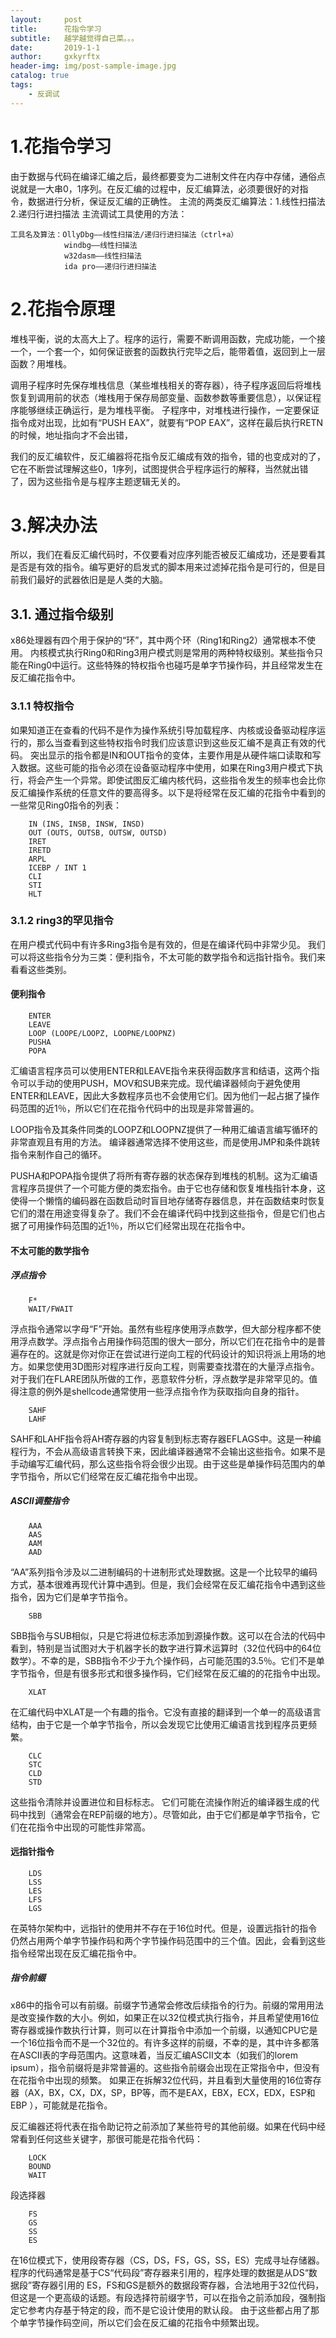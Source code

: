 ```yaml
---
layout:     post
title:      花指令学习
subtitle:   越学越觉得自己菜。。。
date:       2019-1-1
author:     gxkyrftx
header-img: img/post-sample-image.jpg
catalog: true
tags:
    - 反调试
---
```

# 1.花指令学习
由于数据与代码在编译汇编之后，最终都要变为二进制文件在内存中存储，通俗点说就是一大串0，1序列。在反汇编的过程中，反汇编算法，必须要很好的对指令，数据进行分析，保证反汇编的正确性。
主流的两类反汇编算法：1.线性扫描法  2.递归行进扫描法
主流调试工具使用的方法：

    工具名及算法：OllyDbg——线性扫描法/递归行进扫描法（ctrl+a）
                windbg——线性扫描法
                w32dasm——线性扫描法
                ida pro——递归行进扫描法
  
# 2.花指令原理
堆栈平衡，说的太高大上了。程序的运行，需要不断调用函数，完成功能，一个接一个，一个套一个，如何保证嵌套的函数执行完毕之后，能带着值，返回到上一层函数？用堆栈。

调用子程序时先保存堆栈信息（某些堆栈相关的寄存器），待子程序返回后将堆栈恢复到调用前的状态（堆栈用于保存局部变量、函数参数等重要信息），以保证程序能够继续正确运行，是为堆栈平衡。  子程序中，对堆栈进行操作，一定要保证指令成对出现，比如有“PUSH EAX”，就要有“POP EAX”，这样在最后执行RETN的时候，地址指向才不会出错，

我们的反汇编软件，反汇编器将花指令反汇编成有效的指令，错的也变成对的了，它在不断尝试理解这些0，1序列，试图提供合乎程序运行的解释，当然就出错了，因为这些指令是与程序主题逻辑无关的。

# 3.解决办法
所以，我们在看反汇编代码时，不仅要看对应序列能否被反汇编成功，还是要看其是否是有效的指令。编写更好的启发式的脚本用来过滤掉花指令是可行的，但是目前我们最好的武器依旧是是人类的大脑。

## 3.1. 通过指令级别
x86处理器有四个用于保护的“环”，其中两个环（Ring1和Ring2）通常根本不使用。 内核模式执行Ring0和Ring3用户模式则是常用的两种特权级别。某些指令只能在Ring0中运行。这些特殊的特权指令也碰巧是单字节操作码，并且经常发生在反汇编花指令中。

### 3.1.1 特权指令
如果知道正在查看的代码不是作为操作系统引导加载程序、内核或设备驱动程序运行的，那么当查看到这些特权指令时我们应该意识到这些反汇编不是真正有效的代码。 突出显示的指令都是IN和OUT指令的变体，主要作用是从硬件端口读取和写入数据。这些可能的指令必须在设备驱动程序中使用，如果在Ring3用户模式下执行，将会产生一个异常。即使试图反汇编内核代码，这些指令发生的频率也会比你反汇编操作系统的任意文件的要高得多。以下是将经常在反汇编的花指令中看到的一些常见Ring0指令的列表：

        IN (INS, INSB, INSW, INSD)
        OUT (OUTS, OUTSB, OUTSW, OUTSD)
        IRET
        IRETD
        ARPL
        ICEBP / INT 1
        CLI
        STI
        HLT

### 3.1.2 ring3的罕见指令
在用户模式代码中有许多Ring3指令是有效的，但是在编译代码中非常少见。 我们可以将这些指令分为三类：便利指令，不太可能的数学指令和远指针指令。我们来看看这些类别。

#### 便利指令

        ENTER
        LEAVE
        LOOP (LOOPE/LOOPZ, LOOPNE/LOOPNZ)
        PUSHA
        POPA

汇编语言程序员可以使用ENTER和LEAVE指令来获得函数序言和结语，这两个指令可以手动的使用PUSH，MOV和SUB来完成。现代编译器倾向于避免使用ENTER和LEAVE，因此大多数程序员也不会使用它们。因为他们一起占据了操作码范围的近1％，所以它们在花指令代码中的出现是非常普遍的。
 
LOOP指令及其条件同类的LOOPZ和LOOPNZ提供了一种用汇编语言编写循环的非常直观且有用的方法。 编译器通常选择不使用这些，而是使用JMP和条件跳转指令来制作自己的循环。
 
PUSHA和POPA指令提供了将所有寄存器的状态保存到堆栈的机制。这为汇编语言程序员提供了一个可能方便的类宏指令。由于它也存储和恢复堆栈指针本身，这使得一个懒惰的编码器在函数启动时盲目地存储寄存器信息，并在函数结束时恢复它们的潜在用途变得复杂了。我们不会在编译代码中找到这些指令，但是它们也占据了可用操作码范围的近1％，所以它们经常出现在花指令中。

#### 不太可能的数学指令

##### 浮点指令

        F*
        WAIT/FWAIT
浮点指令通常以字母“F”开始。虽然有些程序使用浮点数学，但大部分程序都不使用浮点数学。浮点指令占用操作码范围的很大一部分，所以它们在花指令中的是普遍存在的。这就是你对你正在尝试进行逆向工程的代码设计的知识将派上用场的地方。如果您使用3D图形对程序进行反向工程，则需要查找潜在的大量浮点指令。对于我们在FLARE团队所做的工作，恶意软件分析，浮点数学是非常罕见的。值得注意的例外是shellcode通常使用一些浮点指令作为获取指向自身的指针。

        SAHF
        LAHF
SAHF和LAHF指令将AH寄存器的内容复制到标志寄存器EFLAGS中。这是一种编程行为，不会从高级语言转换下来，因此编译器通常不会输出这些指令。如果不是手动编写汇编代码，那么这些指令将会很少出现。由于这些是单操作码范围内的单字节指令，所以它们经常在反汇编花指令中出现。

##### ASCII调整指令

        AAA
        AAS
        AAM
        AAD
“AA”系列指令涉及以二进制编码的十进制形式处理数据。这是一个比较早的编码方式，基本很难再现代计算中遇到。但是，我们会经常在反汇编花指令中遇到这些指令，因为它们是单字节指令。

        SBB
SBB指令与SUB相似，只是它将进位标志添加到源操作数。这可以在合法的代码中看到，特别是当试图对大于机器字长的数字进行算术运算时（32位代码中的64位数学）。不幸的是，SBB指令不少于九个操作码，占可能范围的3.5％。它们不是单字节指令，但是有很多形式和很多操作码，它们经常在反汇编的的花指令中出现。

        XLAT
在汇编代码中XLAT是一个有趣的指令。它没有直接的翻译到一个单一的高级语言结构，由于它是一个单字节指令，所以会发现它比使用汇编语言找到程序员更频繁。

        CLC
        STC
        CLD
        STD
这些指令清除并设置进位和目标标志。 它们可能在流操作附近的编译器生成的代码中找到（通常会在REP前缀的地方）。尽管如此，由于它们都是单字节指令，它们在花指令中出现的可能性非常高。

#### 远指针指令
        LDS
        LSS
        LES
        LFS
        LGS
在英特尔架构中，远指针的使用并不存在于16位时代。但是，设置远指针的指令仍然占用两个单字节操作码和两个字节操作码范围中的三个值。因此，会看到这些指令经常出现在反汇编花指令中。

##### 指令前缀

x86中的指令可以有前缀。前缀字节通常会修改后续指令的行为。前缀的常用用法是改变操作数的大小。例如，如果正在以32位模式执行指令，并且希望使用16位寄存器或操作数执行计算，则可以在计算指令中添加一个前缀，以通知CPU它是一个16位指令而不是一个32位的。有许多这样的前缀，不幸的是，其中许多都落在ASCII表的字母范围内。这意味着，当反汇编ASCII文本（如我们的lorem ipsum），指令前缀将是非常普遍的。这些指令前缀会出现在正常指令中，但没有在花指令中出现的频繁。 如果正在拆解32位代码，并且看到大量使用的16位寄存器（AX，BX，CX，DX，SP，BP等，而不是EAX，EBX，ECX，EDX，ESP和EBP ），可能就是花指令。
 
反汇编器还将代表在指令助记符之前添加了某些符号的其他前缀。如果在代码中经常看到任何这些关键字，那很可能是花指令代码：

        LOCK
        BOUND
        WAIT
段选择器

        FS
        GS
        SS
        ES
在16位模式下，使用段寄存器（CS，DS，FS，GS，SS，ES）完成寻址存储器。程序的代码通常是基于CS“代码段”寄存器来引用的，程序处理的数据是从DS“数据段”寄存器引用的 ES，FS和GS是额外的数据段寄存器，合法地用于32位代码，但这是一个更高级的话题。有段选择符前缀字节，可以在指令之前添加段，强制指定它参考内存基于特定的段，而不是它设计使用的默认段。 由于这些都占用了那个单字节操作码空间，所以它们会在反汇编的花指令中频繁出现。

